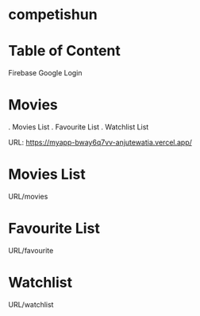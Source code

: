 # competishun
# Table of Content
Firebase Google Login
 # Movies 
  . Movies List
  . Favourite List
  . Watchlist List

  URL:
  https://myapp-bway6q7vv-anjutewatia.vercel.app/

  # Movies List 
  URL/movies
   # Favourite List 
   URL/favourite 
   
# Watchlist
URL/watchlist
